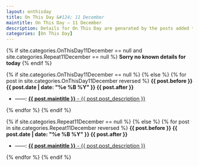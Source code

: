 ```yaml
---
layout: onthisday
title: On This Day &#124; 11 December
maintitle: On This Day — 11 December
description: Details for On This Day are genarated by the posts added to the website so the content is subject to changes/updates over time.
categories: [On This Day]
---
```


{% if site.categories.OnThisDay11December == null and site.categories.Repeat11December == null %}
<strong>Sorry no known details for today</strong>
{% endif %}

{% if site.categories.OnThisDay11December == null %}
{% else %}
{% for post in site.categories.OnThisDay11December reversed %}
<strong>{{ post.before }} {{ post.date | date: "%e %B %Y" }} {{ post.after }}</strong>
<ul>
<li> ——: <a href="{{ post.url }}"><strong>{{ post.maintitle }}</strong> - {{ post.post_description }}</a></li>
</ul>
{% endfor %}
{% endif %}

{% if site.categories.Repeat11December == null %}
{% else %}
{% for post in site.categories.Repeat11December reversed %}
<strong>{{ post.before }} {{ post.date | date: "%e %B %Y" }} {{ post.after }}</strong>
<ul>
<li> ——: <a href="{{ post.url }}"><strong>{{ post.maintitle }}</strong> - {{ post.post_description }}</a></li>
</ul>
{% endfor %}
{% endif %}
